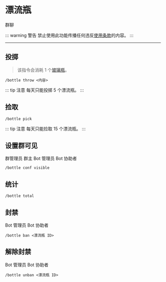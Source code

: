# 漂流瓶
<span class="span-group">群聊</span>

::: warning 警告
禁止使用此功能传播任何违反[使用条款](/terms-of-use/)的内容。
:::

---

## 投掷
> 该指令会消耗 1 个[玻璃瓶](/module/base/#物品)。
```
/bottle throw <内容>
```
::: tip 注意
每天只能投掷 5 个漂流瓶。
:::

## 捡取
```
/bottle pick
```
::: tip 注意
每天只能捡取 15 个漂流瓶。
:::

## 设置群可见
<span class="span-admin">群管理员</span>
<span class="span-group">群主</span>
<span class="span-bot-admin">Bot 管理员</span>
<span class="span-bot-helper">Bot 协助者</span>
```
/bottle conf visible
```

## 统计
```
/bottle total
```

## 封禁
<span class="span-bot-admin">Bot 管理员</span>
<span class="span-bot-helper">Bot 协助者</span>
```
/bottle ban <漂流瓶 ID>
```

## 解除封禁
<span class="span-bot-admin">Bot 管理员</span>
<span class="span-bot-helper">Bot 协助者</span>
```
/bottle unban <漂流瓶 ID>
```
